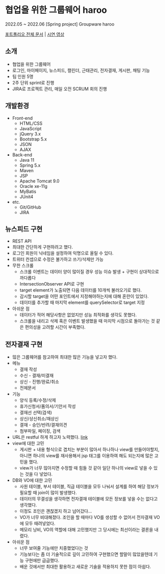 # 협업을 위한 그룹웨어 haroo

2022.05 ~ 2022.06 [Spring project] Groupware haroo

<a href="https://drive.google.com/file/d/1VcE-5kMbOcsjEnelRkMJ8tTErBXNjOLC/view?usp=sharing" target="_blank">포트폴리오 전체 문서</a> | <a href="https://drive.google.com/drive/folders/107j7ezf0CbO6cr48o0BtdnIcaUtTSeZc?usp=sharing" target="_blank">시연 영상</a> 

## 소개
- 협업을 위한 그룹웨어
- 로그인, 마이페이지, 뉴스피드, 캘린더, 근태관리, 전자결재, 게시판, 채팅 기능
- 팀 인원 5명 
- 2주 단위 sprint로 진행
- JIRA로 프로젝트 관리, 매일 오전 SCRUM 회의 진행

## 개발환경
- Front-end
  - HTML/CSS
  - JavaScript
  - jQuery 3.x
  - Bootstrap 5.x
  - JSON
  - AJAX
- Back-end
  - Java 11
  - Spring 5.x
  - Maven
  - JSP
  - Apache Tomcat 9.0
  - Oracle xe-11g
  - MyBatis
  - JUnit4
- etc.
  - Git/GitHub
  - JIRA

## 뉴스피드 구현
- REST API
- 최대한 간단하게 구현하려고 했다.
- 로그인 회원이 닉네임을 설정하여 익명으로 올릴 수 있다.
- 트위터 컨셉으로 수정은 불가하고 쓰기/삭제만 가능
- 무한 스크롤
  - 스크롤 이벤트는 데이터 양이 많이질 경우 성능 이슈 발생 + 구현이 상대적으로 까다롭다
  - IntersectionObserver API로 구현
  - target element가 노출되면 다음 데이터를 10개씩 불러오기로 했다.
  - 감시할 target을 어떤 포인트에서 지정해야하는지에 대해 혼란이 있었다.
  - 데이터를 추가할 때 마지막 element를 querySelector로 target 지정
- 아쉬운 점
  - 데이터가 적어 해당사항은 없었지만 성능 최적화를 생각도 못했다.
  - 스크롤을 내리고 삭제 혹은 이벤트 발생했을 때 마지막 시점으로 돌아가는 것 같은 편의성을 고려할 시간이 부족했다.
  
## 전자결재 구현
- 많은 그룹웨어를 참고하여 최대한 많은 기능을 넣고자 했다.
- 메뉴
  - 결재 작성
  - 수신 - 결재/미결재
  - 상신 - 진행/완료/취소
  - 전체문서
- 기능
  - 양식 등록/수정/삭제
  - 휴가신청서/품의서/기안서 작성
  - 결재선 선택(검색)
  - 상신/상신취소/재상신
  - 결재 - 승인/반려/결재의견
  - 첨부파일, 페이징, 검색
- URL은 restful 하게 하고자 노력했다. <a href="https://docs.google.com/spreadsheets/d/1X3yuLrnNn8D2n9_usuCDFkAMnFWxT7KY1CsH5UMs3-Q/edit?usp=sharing" target="_blank">link</a>
- view에 대한 고민
  - 게시판 + 내용 형식으로 겹치는 부분이 많아서 하나하나 view를 만들어야할지, 아니면 하나의 view를 재사용해서 jsp 태그를 이용하여 해도 되는지에 많은 고민을 했다.
  - view가 너무 많아지면 수정할 때 힘들 것 같아 일단 하나의 view로 넣을 수 있는 것을 다 넣었다.
- DB와 VO에 대한 고민
  - 사원 테이블, 부서 테이블, 직급 테이블을 모두 나눠서 설계를 하여 해당 정보가 필요할 때 join이 많이 발생했다.
  - 데이터의 무결성을 생각하면 전자결재 테이블에 모든 정보를 넣을 수는 없다고 생각했다.
  - 이정도 조인은 괜찮겠지 하고 넘어갔다...
  - VO가 너무 비대해졌다. 조인을 할 때마다 VO를 생성할 수 없어서 전자결재 VO에 모두 때려넣었다.
  - 메모리 낭비, VO의 역할에 대해 고민했지만 그 당시에는 최선이라는 결론을 내렸다.
- 아쉬운 점
  - 너무 보여줄 기능에만 치중했었다는 것
  - 기능보다는 좀 더 기술적으로 깊이 고민하여 구현했으면 할말이 많았을텐데 기능 구현에만 급급했다.
  - 배운 것에서만 최대한 활용하고 새로운 기술을 적용하지 못한 점이 아쉽다.
  
